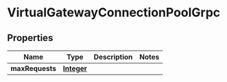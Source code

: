 

# VirtualGatewayConnectionPoolGrpc


## Properties

| Name | Type | Description | Notes |
|------------ | ------------- | ------------- | -------------|
|**maxRequests** | [**Integer**](Integer.md) |  |  |



